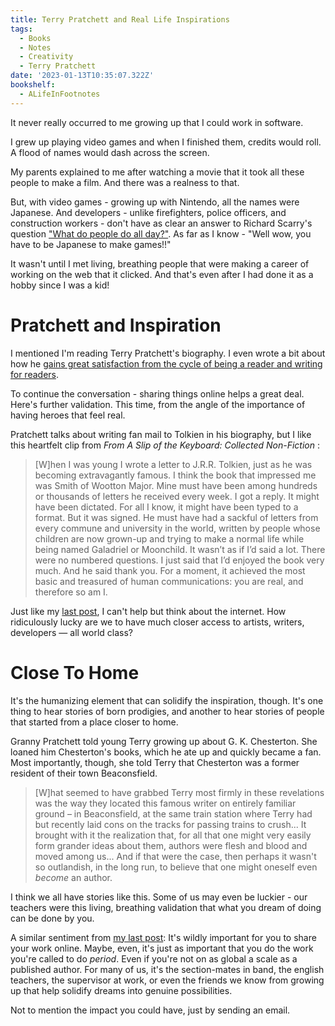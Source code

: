 ```yaml
---
title: Terry Pratchett and Real Life Inspirations
tags:
  - Books
  - Notes
  - Creativity
  - Terry Pratchett
date: '2023-01-13T10:35:07.322Z'
bookshelf:
  - ALifeInFootnotes
---
```


It never really occurred to me growing up that I could work in software.

I grew up playing video games and when I finished them, credits would roll. A flood of names would dash across the screen.

My parents explained to me after watching a movie that it took all these people to make a film. And there was a realness to that.

But, with video games - growing up with Nintendo, all the names were Japanese. And developers - unlike firefighters, police officers, and construction workers - don't have as clear an answer to Richard Scarry's question ["What do people do all day?"](https://austinkleon.com/tag/richard-scarry/). As far as I know - "Well wow, you have to be Japanese to make games!!"

It wasn't until I met living, breathing people that were making a career of working on the web that it clicked. And that's even after I had done it as a hobby since I was a kid!

# Pratchett and Inspiration

I mentioned I'm reading Terry Pratchett's biography. I even wrote a bit about how he [gains great satisfaction from the cycle of being a reader and writing for readers](/pratchettandlibraries).

To continue the conversation - sharing things online helps a great deal. Here's further validation. This time, from the angle of the importance of having heroes that feel real.

Pratchett talks about writing fan mail to Tolkien in his biography, but I like this heartfelt clip from _From A Slip of the Keyboard: Collected Non-Fiction_ :

> [W]hen I was young I wrote a letter to J.R.R. Tolkien, just as he was becoming extravagantly famous. I think the book that impressed me was Smith of Wootton Major. Mine must have been among hundreds or thousands of letters he received every week. I got a reply. It might have been dictated. For all I know, it might have been typed to a format. But it was signed. He must have had a sackful of letters from every commune and university in the world, written by people whose children are now grown-up and trying to make a normal life while being named Galadriel or Moonchild. It wasn’t as if I’d said a lot. There were no numbered questions. I just said that I’d enjoyed the book very much. And he said thank you. For a moment, it achieved the most basic and treasured of human communications: you are real, and therefore so am I.

Just like my [last post](/pratchettandlibraries), I can't help but think about the internet. How ridiculously lucky are we to have much closer access to artists, writers, developers — all world class?

# Close To Home

It's the humanizing element that can solidify the inspiration, though. It's one thing to hear stories of born prodigies, and another to hear stories of people that started from a place closer to home.

Granny Pratchett told young Terry growing up about G. K. Chesterton. She loaned him Chesterton's books, which he ate up and quickly became a fan. Most importantly, though, she told Terry that Chesterton was a former resident of their town Beaconsfield.

> [W]hat seemed to have grabbed Terry most firmly in these revelations was the way they located this famous writer on entirely familiar ground – in Beaconsfield, at the same train station where Terry had but recently laid cons on the tracks for passing trains to crush... It brought with it the realization that, for all that one might very easily form grander ideas about them, authors were flesh and blood and moved among us... And if that were the case, then perhaps it wasn't so outlandish, in the long run, to believe that one might oneself even _become_ an author.

I think we all have stories like this. Some of us may even be luckier - our teachers were this living, breathing validation that what you dream of doing can be done by you.

A similar sentiment from [my last post](/pratchettandlibraries): It's wildly important for you to share your work online. Maybe, even, it's just as important that you do the work you're called to do _period_. Even if you're not on as global a scale as a published author. For many of us, it's the section-mates in band, the english teachers, the supervisor at work, or even the friends we know from growing up that help solidify dreams into genuine possibilities.

Not to mention the impact you could have, just by sending an email.
